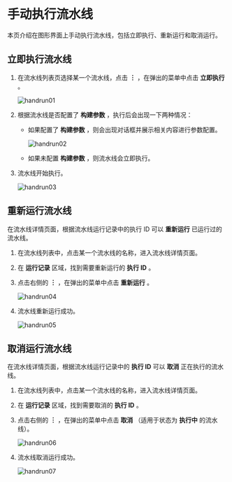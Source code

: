 # 手动执行流水线

本页介绍在图形界面上手动执行流水线，包括立即执行、重新运行和取消运行。

## 立即执行流水线

1. 在流水线列表页选择某一个流水线，点击 __︙__ ，在弹出的菜单中点击 __立即执行__ 。

   ![handrun01](https://docs.daocloud.io/daocloud-docs-images/docs/amamba/images/handrun01.jpeg)

2. 根据流水线是否配置了 __构建参数__ ，执行后会出现一下两种情况：

   - 如果配置了 __构建参数__ ，则会出现对话框并展示相关内容进行参数配置。

     ![handrun02](https://docs.daocloud.io/daocloud-docs-images/docs/amamba/images/handrun02.jpeg)

   - 如果未配置 __构建参数__ ，则流水线会立即执行。

3. 流水线开始执行。

   ![handrun03](https://docs.daocloud.io/daocloud-docs-images/docs/amamba/images/handrun03.jpeg)

## 重新运行流水线

在流水线详情页面，根据流水线运行记录中的执行 ID 可以 __重新运行__ 已运行过的流水线。

1. 在流水线列表中，点击某一个流水线的名称，进入流水线详情页面。

2. 在 __运行记录__ 区域，找到需要重新运行的 __执行 ID__ 。

3. 点击右侧的 __︙__ ，在弹出的菜单中点击 __重新运行__ 。

   ![handrun04](https://docs.daocloud.io/daocloud-docs-images/docs/amamba/images/handrun04.jpeg)

4. 流水线重新运行成功。

   ![handrun05](https://docs.daocloud.io/daocloud-docs-images/docs/amamba/images/handrun05.jpeg)

## 取消运行流水线

在流水线详情页面，根据流水线运行记录中的 __执行 ID__ 可以 __取消__ 正在执行的流水线。

1. 在流水线列表中，点击某一个流水线的名称，进入流水线详情页面。

2. 在 __运行记录__ 区域，找到需要取消的 __执行 ID__ 。

3. 点击右侧的 __︙__ ，在弹出的菜单中点击 __取消__ （适用于状态为 __执行中__ 的流水线）。

   ![handrun06](https://docs.daocloud.io/daocloud-docs-images/docs/amamba/images/handrun06.jpeg)

4. 流水线取消运行成功。

   ![handrun07](https://docs.daocloud.io/daocloud-docs-images/docs/amamba/images/handrun07.jpeg)
